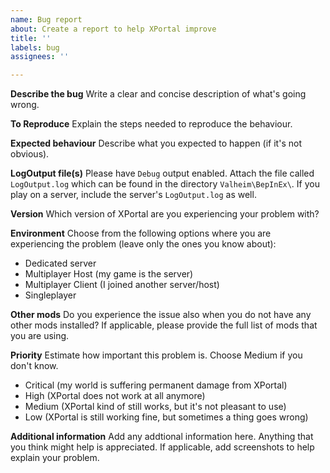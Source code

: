 ```yaml
---
name: Bug report
about: Create a report to help XPortal improve
title: ''
labels: bug
assignees: ''

---
```


**Describe the bug**
Write a clear and concise description of what's going wrong.

**To Reproduce**
Explain the steps needed to reproduce the behaviour.

**Expected behaviour**
Describe what you expected to happen (if it's not obvious).

**LogOutput file(s)**
Please have `Debug` output enabled. Attach the file called `LogOutput.log` which can be found in the directory `Valheim\BepInEx\`.
If you play on a server, include the server's `LogOutput.log` as well.

**Version**
Which version of XPortal are you experiencing your problem with?

**Environment**
Choose from the following options where you are experiencing the problem (leave only the ones you know about):
* Dedicated server
* Multiplayer Host (my game is the server)
* Multiplayer Client (I joined another server/host)
* Singleplayer

**Other mods**
Do you experience the issue also when you do not have any other mods installed? If applicable, please provide the full list of mods that you are using.

**Priority**
Estimate how important this problem is. Choose Medium if you don't know.
* Critical (my world is suffering permanent damage from XPortal)
* High (XPortal does not work at all anymore)
* Medium (XPortal kind of still works, but it's not pleasant to use)
* Low (XPortal is still working fine, but sometimes a thing goes wrong)

**Additional information**
Add any addtional information here. Anything that you think might help is appreciated.
If applicable, add screenshots to help explain your problem.
